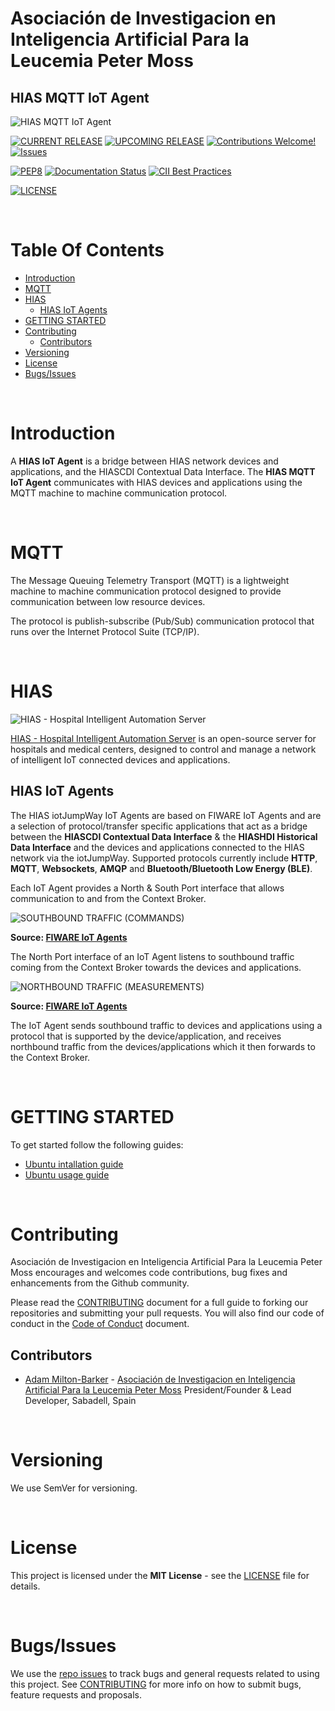 # Asociación de Investigacion en Inteligencia Artificial Para la Leucemia Peter Moss
## HIAS MQTT IoT Agent

![HIAS MQTT IoT Agent](assets/images/project-banner.jpg)

[![CURRENT RELEASE](https://img.shields.io/badge/CURRENT%20RELEASE-3.1.1-blue.svg)](https://github.com/aiial/hias-mqtt-iot-agent/tree/release-3.1.1) [![UPCOMING RELEASE](https://img.shields.io/badge/DEV%20BRANCH-develop-blue.svg)](https://github.com/aiial/hias-mqtt-iot-agent/tree/develop) [![Contributions Welcome!](https://img.shields.io/badge/Contributions-Welcome-lightgrey.svg)](CONTRIBUTING.md)  [![Issues](https://img.shields.io/badge/Issues-Welcome-lightgrey.svg)](issues)

 [![PEP8](https://img.shields.io/badge/code%20style-pep8-orange.svg)](https://www.python.org/dev/peps/pep-0008/) [![Documentation Status](https://readthedocs.org/projects/hias-mqtt-iot-agent/badge/?version=latest)](https://hias-mqtt-iot-agent.readthedocs.io/en/latest/?badge=latest)
 [![CII Best Practices](https://bestpractices.coreinfrastructure.org/projects/4994/badge)](https://bestpractices.coreinfrastructure.org/projects/4994)

[![LICENSE](https://img.shields.io/badge/LICENSE-MIT-blue.svg)](LICENSE)

&nbsp;

# Table Of Contents

- [Introduction](#introduction)
- [MQTT](#mqtt)
- [HIAS](#hias)
  - [HIAS IoT Agents](#hias-iot-agents)
- [GETTING STARTED](#getting-started)
- [Contributing](#contributing)
  - [Contributors](#contributors)
- [Versioning](#versioning)
- [License](#license)
- [Bugs/Issues](#bugs-issues)

&nbsp;

# Introduction

A **HIAS IoT Agent** is a bridge between HIAS network devices and applications, and the HIASCDI Contextual Data Interface. The **HIAS MQTT IoT Agent** communicates with HIAS devices and applications using the MQTT machine to machine communication protocol.

&nbsp;

# MQTT

The Message Queuing Telemetry Transport (MQTT) is a lightweight machine to machine communication protocol designed to provide communication between low resource devices.

The protocol is publish-subscribe (Pub/Sub) communication protocol that runs over the Internet Protocol Suite (TCP/IP).

&nbsp;

# HIAS

![HIAS - Hospital Intelligent Automation Server](assets/images/hias-network-v3.jpg)

[HIAS - Hospital Intelligent Automation Server](https://github.com/aiial/HIAS-Core) is an open-source server for hospitals and medical centers, designed to control and manage a network of intelligent IoT connected devices and applications.

## HIAS IoT Agents

The HIAS iotJumpWay IoT Agents are based on FIWARE IoT Agents and are a selection of protocol/transfer specific applications that act as a bridge between the **HIASCDI Contextual Data Interface** & the **HIASHDI Historical Data Interface** and the devices and applications connected to the HIAS network via the iotJumpWay. Supported protocols currently include **HTTP**, **MQTT**, **Websockets**, **AMQP** and **Bluetooth/Bluetooth Low Energy (BLE)**.

Each IoT Agent provides a North & South Port interface that allows communication to and from the Context Broker.

![SOUTHBOUND TRAFFIC (COMMANDS)](assets/images/southbound.jpg)

__Source: [FIWARE IoT Agents](https://fiware-tutorials.readthedocs.io/en/latest/iot-agent/index.html)__

The North Port interface of an IoT Agent listens to southbound traffic coming from the Context Broker towards the devices and applications.

![NORTHBOUND TRAFFIC (MEASUREMENTS)](assets/images/southbound.jpg)

__Source: [FIWARE IoT Agents](https://fiware-tutorials.readthedocs.io/en/latest/iot-agent/index.html)__

The IoT Agent sends southbound traffic to devices and applications using a protocol that is supported by the device/application, and receives northbound traffic from the devices/applications which it then forwards to the Context Broker.

&nbsp;

# GETTING STARTED

To get started follow the following guides:

- [Ubuntu intallation guide](docs/installation/ubuntu.md)
- [Ubuntu usage guide](docs/usage/ubuntu.md)

&nbsp;

# Contributing
Asociación de Investigacion en Inteligencia Artificial Para la Leucemia Peter Moss encourages and welcomes code contributions, bug fixes and enhancements from the Github community.

Please read the [CONTRIBUTING](CONTRIBUTING.md "CONTRIBUTING") document for a full guide to forking our repositories and submitting your pull requests. You will also find our code of conduct in the [Code of Conduct](CODE-OF-CONDUCT.md) document.

## Contributors
- [Adam Milton-Barker](https://www.leukemiaairesearch.com/association/volunteers/adam-milton-barker "Adam Milton-Barker") - [Asociación de Investigacion en Inteligencia Artificial Para la Leucemia Peter Moss](https://www.leukemiaresearchassociation.ai "Asociación de Investigacion en Inteligencia Artificial Para la Leucemia Peter Moss") President/Founder & Lead Developer, Sabadell, Spain

&nbsp;

# Versioning
We use SemVer for versioning.

&nbsp;

# License
This project is licensed under the **MIT License** - see the [LICENSE](LICENSE "LICENSE") file for details.

&nbsp;

# Bugs/Issues
We use the [repo issues](issues "repo issues") to track bugs and general requests related to using this project. See [CONTRIBUTING](CONTRIBUTING.md "CONTRIBUTING") for more info on how to submit bugs, feature requests and proposals.